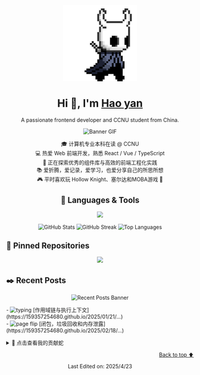 <p align="center">
  <img src="https://raw.githubusercontent.com/TanZng/TanZng/master/assets/hollor_knight3.gif" width="200">
</p>

<h1 align="center">Hi 👋, I'm <a href="https://159357254680.github.io/archives/">Hao yan</a></h1>
<p align="center">A passionate frontend developer and CCNU student from China.</p>

<p align="center">
  <img src="https://media.giphy.com/media/3o7buirYcmV5nSwIRW/giphy.gif" width="600" alt="Banner GIF"/>
</p>

<p align="center">
  🎓 计算机专业本科在读 @ CCNU<br>
  💻 热爱 Web 前端开发，熟悉 React / Vue / TypeScript<br>
  🧩 正在探索优秀的组件库与高效的前端工程化实践<br>
  📚 爱折腾，爱记录，爱学习，也爱分享自己的所思所想<br>
  🎮 平时喜欢玩 Hollow Knight、塞尔达和MOBA游戏 🎵<br>
</p>

<h2 align="center">🚀 Languages & Tools</h2>
<p align="center">
  <img src="https://skillicons.dev/icons?i=js,ts,react,vue,tailwind,html,css,sass,redux,webpack,express,nodejs,reactnative,mysql,git" />
</p>

<p align="center">
  <img src="https://github-readme-stats.vercel.app/api?username=159357254680&show_icons=true&theme=radical" alt="GitHub Stats" />
  <img src="https://github-readme-streak-stats.herokuapp.com/?user=159357254680&theme=radical" alt="GitHub Streak" />
  <img src="https://github-readme-stats.vercel.app/api/top-langs?username=159357254680&layout=compact&theme=radical" alt="Top Languages" />
</p>

## 📌 Pinned Repositories
<p align="center">
  <a href="https://github.com/muxi-mini-project/2025-Need-For-Typing-FrontEnd">
    <img src="https://avatars.githubusercontent.com/u/25431146?s=48&v=4" />
  </a>
</p>


## ✒️ Recent Posts
<div align="center">
  <img
    src="https://media2.giphy.com/media/v1.Y2lkPTc5MGI3NjExZ2VmejhueHBvdGJ2cWM0dWtrYXM4b2hwazAxY2h0aTBpMGN4NmJ6dCZlcD12MV9naWZzX3NlYXJjaCZjdD1n/YHpmahJgMjxL6S29Au/200w.gif"
    alt="Recent Posts Banner"
    width="600"
  />
</div>

<p align="center">
  <div>
    - <img src="https://media.giphy.com/media/MDJ9IbxxvDUQM/giphy.gif" width="24" alt="typing" />
    [作用域链与执行上下文](https://159357254680.github.io/2025/01/21/...)
  </div>

  <div>
    - <img src="https://media.giphy.com/media/LL1nGyiqQWlqz2qhkl/giphy.gif" width="24" alt="page flip" />
    [闭包，垃圾回收和内存泄露](https://159357254680.github.io/2025/02/18/...)
  </div>
</p>


<details>
  <summary>🐍 点击查看我的贡献蛇</summary>

  <p align="center">
    <!-- 生成后放到 output 分支或 assets 目录 -->
    <img src="https://raw.githubusercontent.com/159357254680/159357254680/output/github-contribution-grid-snake.gif"
         alt="Contribution Snake" />
  </p>
</details>

<p align="right">
  <a href="#top">Back to top ⬆️</a>
</p>

<p align="center">Last Edited on: 2025/4/23</p>


